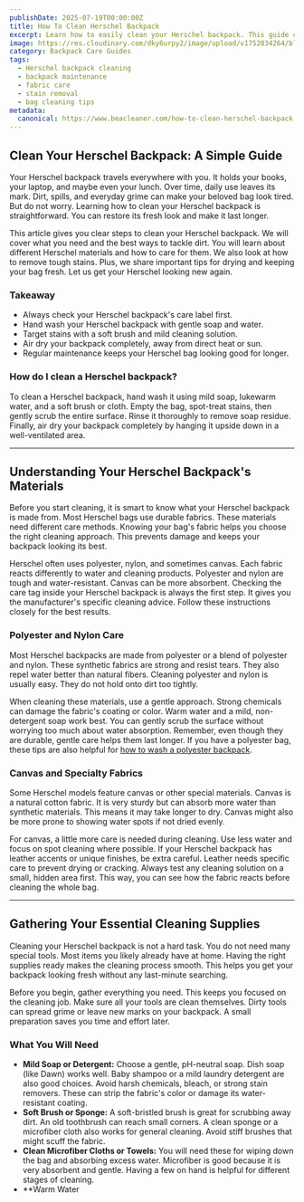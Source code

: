```yaml
---
publishDate: 2025-07-19T00:00:00Z
title: How To Clean Herschel Backpack
excerpt: Learn how to easily clean your Herschel backpack. This guide covers materials, supplies, step-by-step cleaning, stain removal, and proper drying techniques.
image: https://res.cloudinary.com/dky6urpy2/image/upload/v1752834264/blog_image_1752834264_z802fq.webp
category: Backpack Care Guides
tags:
  - Herschel backpack cleaning
  - backpack maintenance
  - fabric care
  - stain removal
  - bag cleaning tips
metadata:
  canonical: https://www.beacleaner.com/how-to-clean-herschel-backpack
---
```


## Clean Your Herschel Backpack: A Simple Guide

Your Herschel backpack travels everywhere with you. It holds your books, your laptop, and maybe even your lunch. Over time, daily use leaves its mark. Dirt, spills, and everyday grime can make your beloved bag look tired. But do not worry. Learning how to clean your Herschel backpack is straightforward. You can restore its fresh look and make it last longer.

This article gives you clear steps to clean your Herschel backpack. We will cover what you need and the best ways to tackle dirt. You will learn about different Herschel materials and how to care for them. We also look at how to remove tough stains. Plus, we share important tips for drying and keeping your bag fresh. Let us get your Herschel looking new again.

### Takeaway

*   Always check your Herschel backpack's care label first.
*   Hand wash your Herschel backpack with gentle soap and water.
*   Target stains with a soft brush and mild cleaning solution.
*   Air dry your backpack completely, away from direct heat or sun.
*   Regular maintenance keeps your Herschel bag looking good for longer.

### How do I clean a Herschel backpack?

To clean a Herschel backpack, hand wash it using mild soap, lukewarm water, and a soft brush or cloth. Empty the bag, spot-treat stains, then gently scrub the entire surface. Rinse it thoroughly to remove soap residue. Finally, air dry your backpack completely by hanging it upside down in a well-ventilated area.

---

## Understanding Your Herschel Backpack's Materials

Before you start cleaning, it is smart to know what your Herschel backpack is made from. Most Herschel bags use durable fabrics. These materials need different care methods. Knowing your bag's fabric helps you choose the right cleaning approach. This prevents damage and keeps your backpack looking its best.

Herschel often uses polyester, nylon, and sometimes canvas. Each fabric reacts differently to water and cleaning products. Polyester and nylon are tough and water-resistant. Canvas can be more absorbent. Checking the care tag inside your Herschel backpack is always the first step. It gives you the manufacturer's specific cleaning advice. Follow these instructions closely for the best results.

### Polyester and Nylon Care

Most Herschel backpacks are made from polyester or a blend of polyester and nylon. These synthetic fabrics are strong and resist tears. They also repel water better than natural fibers. Cleaning polyester and nylon is usually easy. They do not hold onto dirt too tightly.

When cleaning these materials, use a gentle approach. Strong chemicals can damage the fabric's coating or color. Warm water and a mild, non-detergent soap work best. You can gently scrub the surface without worrying too much about water absorption. Remember, even though they are durable, gentle care helps them last longer. If you have a polyester bag, these tips are also helpful for [how to wash a polyester backpack](https://beacleaner.com/how-to-wash-a-polyester-backpack).

### Canvas and Specialty Fabrics

Some Herschel models feature canvas or other special materials. Canvas is a natural cotton fabric. It is very sturdy but can absorb more water than synthetic materials. This means it may take longer to dry. Canvas might also be more prone to showing water spots if not dried evenly.

For canvas, a little more care is needed during cleaning. Use less water and focus on spot cleaning where possible. If your Herschel backpack has leather accents or unique finishes, be extra careful. Leather needs specific care to prevent drying or cracking. Always test any cleaning solution on a small, hidden area first. This way, you can see how the fabric reacts before cleaning the whole bag.

---

## Gathering Your Essential Cleaning Supplies

Cleaning your Herschel backpack is not a hard task. You do not need many special tools. Most items you likely already have at home. Having the right supplies ready makes the cleaning process smooth. This helps you get your backpack looking fresh without any last-minute searching.

Before you begin, gather everything you need. This keeps you focused on the cleaning job. Make sure all your tools are clean themselves. Dirty tools can spread grime or leave new marks on your backpack. A small preparation saves you time and effort later.

### What You Will Need

*   **Mild Soap or Detergent:** Choose a gentle, pH-neutral soap. Dish soap (like Dawn) works well. Baby shampoo or a mild laundry detergent are also good choices. Avoid harsh chemicals, bleach, or strong stain removers. These can strip the fabric's color or damage its water-resistant coating.
*   **Soft Brush or Sponge:** A soft-bristled brush is great for scrubbing away dirt. An old toothbrush can reach small corners. A clean sponge or a microfiber cloth also works for general cleaning. Avoid stiff brushes that might scuff the fabric.
*   **Clean Microfiber Cloths or Towels:** You will need these for wiping down the bag and absorbing excess water. Microfiber is good because it is very absorbent and gentle. Having a few on hand is helpful for different stages of cleaning.
*   **Warm Water